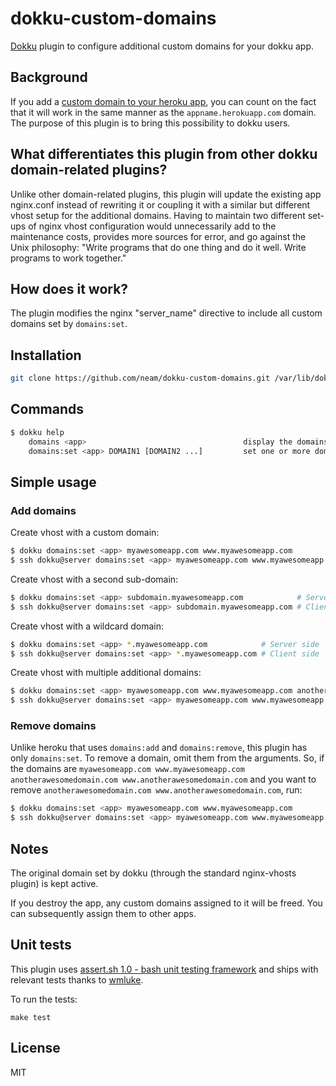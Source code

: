 # dokku-custom-domains

[Dokku](https://github.com/progrium/dokku) plugin to configure additional custom domains for your dokku app.

## Background

If you add a [custom domain to your heroku app](https://devcenter.heroku.com/articles/custom-domains), you can count on the fact that it will work in the same manner as the `appname.herokuapp.com` domain. The purpose of this plugin is to bring this possibility to dokku users.

## What differentiates this plugin from other dokku domain-related plugins?

Unlike other domain-related plugins, this plugin will update the existing app nginx.conf instead of rewriting it or coupling it with a similar but different vhost setup for the additional domains. Having to maintain two different set-ups of nginx vhost configuration would unnecessarily add to the maintenance costs, provides more sources for error, and go against the Unix philosophy: "Write programs that do one thing and do it well. Write programs to work together."

## How does it work?

The plugin modifies the nginx "server_name" directive to include all custom domains set by `domains:set`.

## Installation

```bash
git clone https://github.com/neam/dokku-custom-domains.git /var/lib/dokku/plugins/custom-domains
```

## Commands

```bash
$ dokku help
    domains <app>                                   display the domains for an app
    domains:set <app> DOMAIN1 [DOMAIN2 ...]         set one or more domains
```

## Simple usage

### Add domains

Create vhost with a custom domain:

```bash
$ dokku domains:set <app> myawesomeapp.com www.myawesomeapp.com            # Server side
$ ssh dokku@server domains:set <app> myawesomeapp.com www.myawesomeapp.com # Client side
```

Create vhost with a second sub-domain:

```bash
$ dokku domains:set <app> subdomain.myawesomeapp.com            # Server side
$ ssh dokku@server domains:set <app> subdomain.myawesomeapp.com # Client side
```

Create vhost with a wildcard domain:

```bash
$ dokku domains:set <app> *.myawesomeapp.com            # Server side
$ ssh dokku@server domains:set <app> *.myawesomeapp.com # Client side
```

Create vhost with multiple additional domains:

```bash
$ dokku domains:set <app> myawesomeapp.com www.myawesomeapp.com anotherawesomedomain.com www.anotherawesomedomain.com            # Server side
$ ssh dokku@server domains:set <app> myawesomeapp.com www.myawesomeapp.com anotherawesomedomain.com www.anotherawesomedomain.com # Client side
```

### Remove domains

Unlike heroku that uses `domains:add` and `domains:remove`, this plugin has only `domains:set`. To remove a domain, omit them from the arguments. So, if the domains are `myawesomeapp.com www.myawesomeapp.com anotherawesomedomain.com www.anotherawesomedomain.com` and you want to remove `anotherawesomedomain.com www.anotherawesomedomain.com`, run:

```bash
$ dokku domains:set <app> myawesomeapp.com www.myawesomeapp.com            # Server side
$ ssh dokku@server domains:set <app> myawesomeapp.com www.myawesomeapp.com # Client side
```

## Notes

The original domain set by dokku (through the standard nginx-vhosts plugin) is kept active.

If you destroy the app, any custom domains assigned to it will be freed. You can subsequently assign them to other apps.

## Unit tests

This plugin uses [assert.sh 1.0 - bash unit testing framework](http://github.com/lehmannro/assert.sh) and ships with relevant tests thanks to [wmluke](https://github.com/wmluke).

To run the tests:

    make test

## License
MIT
